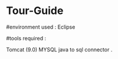# Tour-Guide

#environment used :
Eclipse 

#tools required :

Tomcat (9.0)
MYSQL 
java to sql connector .


